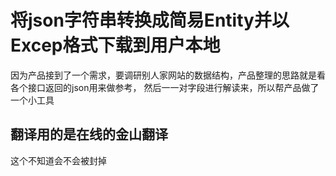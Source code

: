 # 将json字符串转换成简易Entity并以Excep格式下载到用户本地

因为产品接到了一个需求，要调研别人家网站的数据结构，产品整理的思路就是看各个接口返回的json用来做参考，
然后一一对字段进行解读来，所以帮产品做了一个小工具

## 翻译用的是在线的金山翻译

这个不知道会不会被封掉